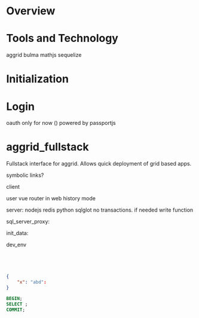 # Overview



# Tools and Technology
aggrid
bulma
mathjs
sequelize


# Initialization





# Login
oauth only for now () powered by passportjs


# aggrid_fullstack
Fullstack interface for aggrid. Allows quick deployment of grid based apps.

symbolic links?

client

user vue router in web history mode


server:
    nodejs
    redis
    python sqlglot
        no transactions. if needed write function

sql_server_proxy:

init_data:


dev_env


```javascript





```


```json
{
    "x": "abd":
}

```




```sql
BEGIN;
SELECT ;
COMMIT;

```